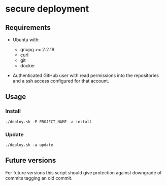 # secure deployment

## Requirements

* Ubuntu with:

  * gnupg >= 2.2.19
  * curl
  * git
  * docker

* Authenticated GitHub user with read permissions into the repositories and a ssh access configured for that account.

## Usage

### Install

`./deploy.sh -P PROJECT_NAME -a install`


### Update

`./deploy.sh -a update`


## Future versions

For future versions this script should give protection against downgrade of commits tagging an old commit.

